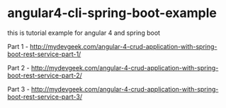 # angular4-cli-spring-boot-example
this is tutorial example for angular 4 and spring boot

Part 1 - http://mydevgeek.com/angular-4-crud-application-with-spring-boot-rest-service-part-1/

Part 2 - http://mydevgeek.com/angular-4-crud-application-with-spring-boot-rest-service-part-2/

Part 3 - http://mydevgeek.com/angular-4-crud-application-with-spring-boot-rest-service-part-3/
